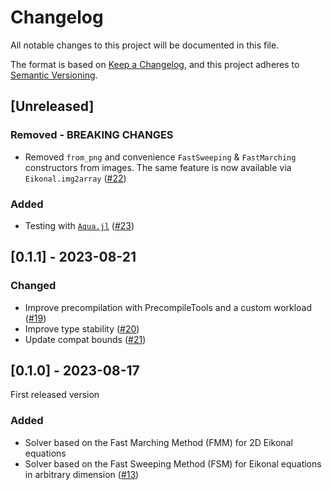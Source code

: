 # Changelog

All notable changes to this project will be documented in this file.

The format is based on [Keep a Changelog](https://keepachangelog.com/en/1.0.0/),
and this project adheres to [Semantic Versioning](https://semver.org/spec/v2.0.0.html).

## [Unreleased]

### Removed - BREAKING CHANGES

- Removed `from_png` and convenience `FastSweeping` & `FastMarching`
  constructors from images. The same feature is now available via
  `Eikonal.img2array`
  ([#22](https://github.com/triscale-innov/Eikonal.jl/pull/22))
  
### Added

- Testing with [`Aqua.jl`](https://github.com/JuliaTesting/Aqua.jl)
  ([#23](https://github.com/triscale-innov/Eikonal.jl/pull/23))


## [0.1.1] - 2023-08-21

### Changed

- Improve precompilation with PrecompileTools and a custom workload
  ([#19](https://github.com/triscale-innov/Eikonal.jl/pull/19))
- Improve type stability
  ([#20](https://github.com/triscale-innov/Eikonal.jl/pull/20))
- Update compat bounds
  ([#21](https://github.com/triscale-innov/Eikonal.jl/pull/21))


## [0.1.0] - 2023-08-17

First released version

### Added

- Solver based on the Fast Marching Method (FMM) for 2D Eikonal equations
- Solver based on the Fast Sweeping Method (FSM) for Eikonal equations in
  arbitrary dimension
  ([#13](https://github.com/triscale-innov/Eikonal.jl/pull/13))
